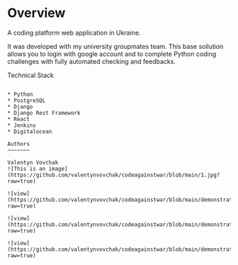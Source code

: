 Overview
========

A coding platform web application in Ukraine.

It was developed with my university groupmates team. This base sollution allows you to login with google account and to complete Python coding challenges with fully automated checking and feedbacks.

Technical Stack
~~~~~~~~~~~~~~~

* Python
* PostgreSQL
* Django
* Django Rest Framework
* React
* Jenkins
* Digitalocean

Authors
~~~~~~~

Valentyn Vovchak
![This is an image](https://github.com/valentynvovchak/codeagainstwar/blob/main/1.jpg?raw=true)

![view](https://github.com/valentynvovchak/codeagainstwar/blob/main/demonstration/1.jpg?raw=true)

![view](https://github.com/valentynvovchak/codeagainstwar/blob/main/demonstration/2.jpg?raw=true)

![view](https://github.com/valentynvovchak/codeagainstwar/blob/main/demonstration/3.jpg?raw=true)
